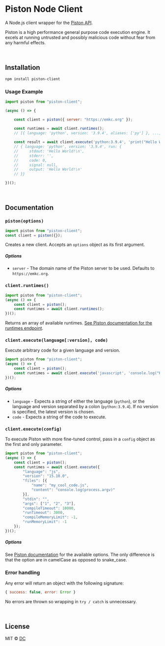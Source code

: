 # Piston Node Client

A Node.js client wrapper for the [Piston API](https://github.com/engineer-man/piston). 

Piston is a high performance general purpose code execution engine. It excels at running untrusted and possibly malicious code without fear from any harmful effects.

<br>

## Installation

```bash
npm install piston-client
```

### Usage Example

```js
import piston from "piston-client";

(async () => {

    const client = piston({ server: "https://emkc.org" });
    
    const runtimes = await client.runtimes();
    // [{ language: 'python', version: '3.9.4', aliases: ['py'] }, ...]

    const result = await client.execute('python:3.9.4', 'print("Hello World!")');
    // { language: 'python', version: '3.9.4', run: {
    //     stdout: 'Hello World!\n',
    //     stderr: '',
    //     code: 0,
    //     signal: null,
    //     output: 'Hello World!\n'
    // }}

})();
```

<br>

## Documentation

### `piston(options)`

```js
import piston from "piston-client";
const client = piston({});
```

Creates a new client. Accepts an `options` object as its first argument.

##### Options

- `server` - The domain name of the Piston server to be used. Defaults to `https://emkc.org`.

### `client.runtimes()`

```js
import piston from "piston-client";
(async () => {
    const client = piston();
    const runtimes = await client.runtimes();
})();
```

Returns an array of available runtimes. [See Piston documentation for the runtimes endpoint](https://github.com/engineer-man/piston#runtimes-endpoint).

### `client.execute(language[:version], code)`

Execute arbitrary code for a given language and version.

```js
import piston from "piston-client";
(async () => {
    const client = piston();
    const runtimes = await client.execute('javascript', 'console.log("Hello world!")');
})();
```

##### Options

- `language` - Expects a string of either the language (`python`), or the language and version separated by a colon (`python:3.9.4`). If no version is specified, the latest version is chosen.
- `code` - Expects a string of the code to execute.

### `client.execute(config)`

To execute Piston with more fine-tuned control, pass in a `config` object as the first and only parameter.

```js
import piston from "piston-client";
(async () => {
    const client = piston();
    const runtimes = await client.execute({
        "language": "js",
        "version": "15.10.0",
        "files": [{
            "name": "my_cool_code.js",
            "content": "console.log(process.argv)"
        }],
        "stdin": "",
        "args": ["1", "2", "3"],
        "compileTimeout": 10000,
        "runTimeout": 3000,
        "compileMemoryLimit": -1,
        "runMemoryLimit": -1
    });
})();
```

##### Options

See [Piston documentation](https://github.com/engineer-man/piston#execute-endpoint) for the available options. The only difference is that the option are in camelCase as opposed to snake_case.

### Error handling

Any error will return an object with the following signature:

```js
{ success: false, error: Error }
```

No errors are thrown so wrapping in `try / catch` is unnecessary.

<br>

## License

MIT © [DC](https://github.com/dthree)
